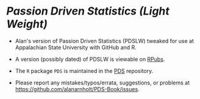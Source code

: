 # *Passion Driven Statistics (Light Weight)*

* Alan's version of Passion Driven Statistics (PDSLW) tweaked for use at Appalachian State University with GitHub and R.

* A version (possibly dated) of PDSLW is viewable on [RPubs](https://rpubs.com/arnholt/126376).

* The `R` package `PDS` is maintained in the [PDS](https://github.com/alanarnholt/PDS) repository. 

* Please report any mistakes/typos/errata, suggestions, or problems at <https://github.com/alanarnholt/PDS-Book/issues>.
